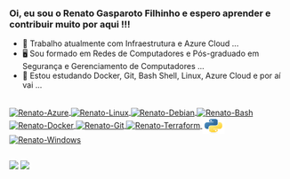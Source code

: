 ### Oi, eu sou o Renato Gasparoto Filhinho e espero aprender e contribuir muito por aqui !!!


- 🔭 Trabalho atualmente com Infraestrutura e Azure Cloud ...
- 🖥 Sou formado em Redes de Computadores e Pós-graduado em Segurança e Gerenciamento de Computadores ...
- 🌱 Estou estudando Docker, Git, Bash Shell, Linux, Azure Cloud e por aí vai  ...

<div align="center">
  <a href="https://github.com/renatogfilhinho">
  
</div>
  
<div style="display: inline_block"><br>
  <img align="center" alt="Renato-Azure" height="30" width="40" src="https://cdn.jsdelivr.net/gh/devicons/devicon/icons/azure/azure-original.svg">
  <img align="center" alt="Renato-Linux" height="30" width="40" src="https://cdn.jsdelivr.net/gh/devicons/devicon/icons/linux/linux-original.svg">
  <img align="center" alt="Renato-Debian" height="30" width="40" src="https://cdn.jsdelivr.net/gh/devicons/devicon/icons/debian/debian-original.svg">
  <img align="center" alt="Renato-Bash" height="30" width="40" src="https://cdn.jsdelivr.net/gh/devicons/devicon/icons/bash/bash-original.svg">
  <img align="center" alt="Renato-Docker" height="30" width="40" src="https://cdn.jsdelivr.net/gh/devicons/devicon/icons/docker/docker-original.svg">
  <img align="center" alt="Renato-Git" height="30" width="40" src="https://cdn.jsdelivr.net/gh/devicons/devicon/icons/git/git-original.svg">
  <img align="center" alt="Renato-Terraform" height="30" width="40" src="https://cdn.jsdelivr.net/gh/devicons/devicon/icons/terraform/terraform-original.svg">
  <img align="center" alt="Renato-Python" height="30" width="40" src="https://raw.githubusercontent.com/devicons/devicon/master/icons/python/python-original.svg">
    <img align="center" alt="Renato-Windows" height="30" width="40" src="https://cdn.jsdelivr.net/gh/devicons/devicon/icons/windows8/windows8-original.svg">
</div>
  
  ##
 
<div> 
  <a href = "mailto:reng.unip@gmail.com"><img src="https://img.shields.io/badge/-Gmail-%23333?style=for-the-badge&logo=gmail&logoColor=white" target="_blank"></a>
  <a href="https://www.linkedin.com/in/renatogasparoto/" target="_blank"><img src="https://img.shields.io/badge/-LinkedIn-%230077B5?style=for-the-badge&logo=linkedin&logoColor=white" target="_blank"></a> 
 
   
</div> 
